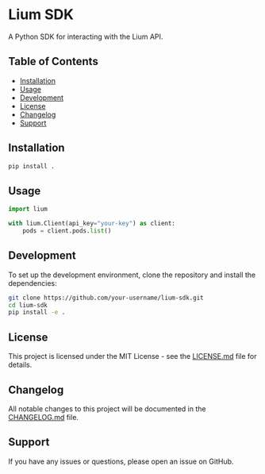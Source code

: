 # Lium SDK

A Python SDK for interacting with the Lium API.

## Table of Contents

- [Installation](#installation)
- [Usage](#usage)
- [Development](#development)
- [License](#license)
- [Changelog](#changelog)
- [Support](#support)

## Installation

```bash
pip install .
```

## Usage

```python
import lium

with lium.Client(api_key="your-key") as client:
    pods = client.pods.list()
```

## Development

To set up the development environment, clone the repository and install the dependencies:

```bash
git clone https://github.com/your-username/lium-sdk.git
cd lium-sdk
pip install -e .
```

## License

This project is licensed under the MIT License - see the [LICENSE.md](LICENSE.md) file for details.

## Changelog

All notable changes to this project will be documented in the [CHANGELOG.md](CHANGELOG.md) file.

## Support

If you have any issues or questions, please open an issue on GitHub.